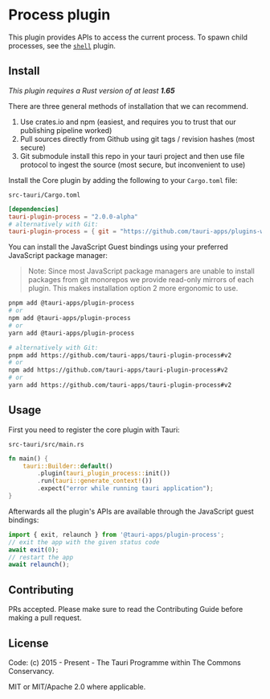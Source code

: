 # Process plugin

This plugin provides APIs to access the current process. To spawn child processes, see the [`shell`](https://github.com/tauri-apps/tauri-plugin-shell) plugin.

## Install

_This plugin requires a Rust version of at least **1.65**_

There are three general methods of installation that we can recommend.

1. Use crates.io and npm (easiest, and requires you to trust that our publishing pipeline worked)
2. Pull sources directly from Github using git tags / revision hashes (most secure)
3. Git submodule install this repo in your tauri project and then use file protocol to ingest the source (most secure, but inconvenient to use)

Install the Core plugin by adding the following to your `Cargo.toml` file:

`src-tauri/Cargo.toml`

```toml
[dependencies]
tauri-plugin-process = "2.0.0-alpha"
# alternatively with Git:
tauri-plugin-process = { git = "https://github.com/tauri-apps/plugins-workspace", branch = "v2" }
```

You can install the JavaScript Guest bindings using your preferred JavaScript package manager:

> Note: Since most JavaScript package managers are unable to install packages from git monorepos we provide read-only mirrors of each plugin. This makes installation option 2 more ergonomic to use.

```sh
pnpm add @tauri-apps/plugin-process
# or
npm add @tauri-apps/plugin-process
# or
yarn add @tauri-apps/plugin-process

# alternatively with Git:
pnpm add https://github.com/tauri-apps/tauri-plugin-process#v2
# or
npm add https://github.com/tauri-apps/tauri-plugin-process#v2
# or
yarn add https://github.com/tauri-apps/tauri-plugin-process#v2
```

## Usage

First you need to register the core plugin with Tauri:

`src-tauri/src/main.rs`

```rust
fn main() {
    tauri::Builder::default()
        .plugin(tauri_plugin_process::init())
        .run(tauri::generate_context!())
        .expect("error while running tauri application");
}
```

Afterwards all the plugin's APIs are available through the JavaScript guest bindings:

```javascript
import { exit, relaunch } from '@tauri-apps/plugin-process';
// exit the app with the given status code
await exit(0);
// restart the app
await relaunch();
```

## Contributing

PRs accepted. Please make sure to read the Contributing Guide before making a pull request.

## License

Code: (c) 2015 - Present - The Tauri Programme within The Commons Conservancy.

MIT or MIT/Apache 2.0 where applicable.
